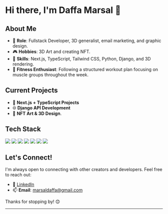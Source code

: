 # Hi there, I'm Daffa Marsal 👋

## About Me

- 💼 **Role**: Fullstack Developer, 3D generalist, email marketing, and graphic design.
- 🎮 **Hobbies**: 3D Art and creating NFT.
- 🧩 **Skills**: Next.js, TypeScript, Tailwind CSS, Python, Django, and 3D rendering.
- 💪 **Fitness Enthusiast**: Following a structured workout plan focusing on muscle groups throughout the week.

## Current Projects

- 🔄 **Next.js + TypeScript Projects**
- 🌐 **Django API Development**
- 🌌 **NFT Art & 3D Design**.

## Tech Stack

<p align="left">
  <img src="https://img.shields.io/badge/-ReactJs-61DAFB?logo=react&logoColor=white&style=for-the-badge" />
  <img src="https://img.shields.io/badge/Next.js-000000?style=for-the-badge&logo=nextdotjs&logoColor=white" />
  <img src="https://img.shields.io/badge/TypeScript-007ACC?style=for-the-badge&logo=typescript&logoColor=white" />
  <img src="https://img.shields.io/badge/Django-092E20?style=for-the-badge&logo=django&logoColor=white" />
  <img src="https://img.shields.io/badge/Tailwind_CSS-38B2AC?style=for-the-badge&logo=tailwind-css&logoColor=white" />
  <img src="https://img.shields.io/badge/Python-3776AB?style=for-the-badge&logo=python&logoColor=white" />
  <img src="https://img.shields.io/badge/Figma-F24E1E?style=for-the-badge&logo=figma&logoColor=white" />
</p>

## Let's Connect!

I'm always open to connecting with other creators and developers. Feel free to reach out:

- 💼 [LinkedIn](https://www.linkedin.com/in/marsaldaffa/)
- 📫 **Email**: marsaldaffa@gmail.com

Thanks for stopping by! 😊

---
